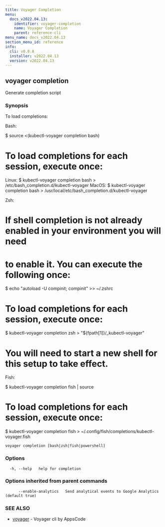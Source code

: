 ```yaml
---
title: Voyager Completion
menu:
  docs_v2022.04.13:
    identifier: voyager-completion
    name: Voyager Completion
    parent: reference-cli
menu_name: docs_v2022.04.13
section_menu_id: reference
info:
  cli: v0.0.8
  installer: v2022.04.13
  version: v2022.04.13
---
```


## voyager completion

Generate completion script

### Synopsis

To load completions:

Bash:

$ source <(kubectl-voyager completion bash)

# To load completions for each session, execute once:
Linux:
  $ kubectl-voyager completion bash > /etc/bash_completion.d/kubectl-voyager
MacOS:
  $ kubectl-voyager completion bash > /usr/local/etc/bash_completion.d/kubectl-voyager

Zsh:

# If shell completion is not already enabled in your environment you will need
# to enable it.  You can execute the following once:

$ echo "autoload -U compinit; compinit" >> ~/.zshrc

# To load completions for each session, execute once:
$ kubectl-voyager completion zsh > "${fpath[1]}/_kubectl-voyager"

# You will need to start a new shell for this setup to take effect.

Fish:

$ kubectl-voyager completion fish | source

# To load completions for each session, execute once:
$ kubectl-voyager completion fish > ~/.config/fish/completions/kubectl-voyager.fish


```
voyager completion [bash|zsh|fish|powershell]
```

### Options

```
  -h, --help   help for completion
```

### Options inherited from parent commands

```
      --enable-analytics   Send analytical events to Google Analytics (default true)
```

### SEE ALSO

* [voyager](/docs/v2022.04.13/reference/cli/voyager)	 - Voyager cli by AppsCode

